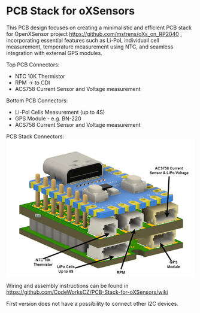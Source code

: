 # PCB Stack for oXSensors
This PCB design focuses on creating a minimalistic and efficient PCB stack for OpenXSensor project  https://github.com/mstrens/oXs_on_RP2040 , incorporating essential features such as Li-PoL  individuall cell measurement, temperature measurement using NTC, and seamless integration with external GPS modules.

Top PCB Connectors:

- NTC 10K Thermistor
- RPM -> to CDI
- ACS758 Current Sensor and Voltage measurement

Bottom PCB Connectors:

- Li-Pol Cells Measurement (up to 4S)
- GPS Module - e.g. BN-220
- ACS758 Current Sensor and Voltage measurement

PCB Stack Connectors:
![My Image](images/Connectors.png)

Wiring and assembly instructions can be found in https://github.com/CodeWorksCZ/PCB-Stack-for-oXSensors/wiki

First version does not have a possibility to connect other I2C devices.
